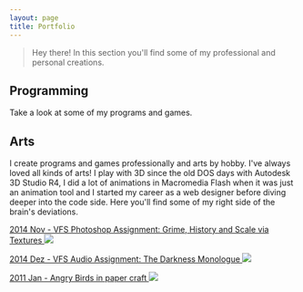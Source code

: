 ```yaml
---
layout: page
title: Portfolio
---
```


> Hey there! In this section you'll find some of my professional and personal creations.

## Programming

Take a look at some of my programs and games.

## Arts

I create programs and games professionally and arts by hobby. I've always loved all kinds of arts! I play with 3D since the old DOS days with Autodesk 3D Studio R4, I did a lot of animations in Macromedia Flash when it was just an animation tool and I started my career as a web designer before diving deeper into the code side. Here you'll find some of my right side of the brain's deviations.

<p class="portfolio-entry">
<a href="{{ site.baseurl }}portfolio/arts/vfs-grime-assignment">
2014 Nov - VFS Photoshop Assignment: Grime, History and Scale via Textures
<img src="{{ site.baseurl }}public/images/portfolio/arts/vfs-grime-assignment/header.jpg">
</a>
</p>

<p class="portfolio-entry">
<a href="{{ site.baseurl }}portfolio/arts/vfs-audio-assignment">
2014 Dez - VFS Audio Assignment: The Darkness Monologue
<img src="{{ site.baseurl }}public/images/portfolio/arts/vfs-audio-assignment/header.jpg">
</a>
</p>

<p class="portfolio-entry">
<a href="{{ site.baseurl }}portfolio/arts/paper-angry-birds">
2011 Jan - Angry Birds in paper craft
<img src="{{ site.baseurl }}public/images/portfolio/arts/paper-angry-birds/header.jpg">
</a>
</p>